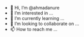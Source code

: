 - 👋 Hi, I’m @ahmadanure
- 👀 I’m interested in ...
- 🌱 I’m currently learning ...
- 💞️ I’m looking to collaborate on ...
- 📫 How to reach me ...

<!---
ahmadanure/ahmadanure is a ✨ special ✨ repository because its `README.md` (this file) appears on your GitHub profile.
You can click the Preview link to take a look at your changes.
--->
